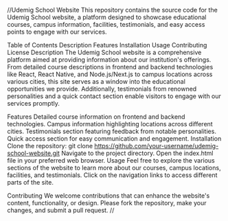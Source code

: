 //Udemig School Website
This repository contains the source code for the Udemig School website, a platform designed to showcase educational courses, campus information, facilities, testimonials, and easy access points to engage with our services.

Table of Contents
Description
Features
Installation
Usage
Contributing
License
Description
The Udemig School website is a comprehensive platform aimed at providing information about our institution's offerings. From detailed course descriptions in frontend and backend technologies like React, React Native, and Node.js/Next.js to campus locations across various cities, this site serves as a window into the educational opportunities we provide. Additionally, testimonials from renowned personalities and a quick contact section enable visitors to engage with our services promptly.

Features
Detailed course information on frontend and backend technologies.
Campus information highlighting locations across different cities.
Testimonials section featuring feedback from notable personalities.
Quick access section for easy communication and engagement.
Installation
Clone the repository: git clone https://github.com/your-username/udemig-school-website.git
Navigate to the project directory.
Open the index.html file in your preferred web browser.
Usage
Feel free to explore the various sections of the website to learn more about our courses, campus locations, facilities, and testimonials. Click on the navigation links to access different parts of the site.

Contributing
We welcome contributions that can enhance the website's content, functionality, or design. Please fork the repository, make your changes, and submit a pull request.
//
